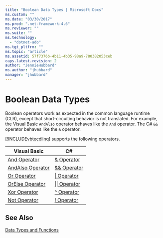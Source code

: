 ```yaml
---
title: "Boolean Data Types | Microsoft Docs"
ms.custom: ""
ms.date: "03/30/2017"
ms.prod: ".net-framework-4.6"
ms.reviewer: ""
ms.suite: ""
ms.technology: 
  - "dotnet-ado"
ms.tgt_pltfrm: ""
ms.topic: "article"
ms.assetid: 57f7376b-4b11-4b35-98a9-780382053ceb
caps.latest.revision: 2
author: "JennieHubbard"
ms.author: "jhubbard"
manager: "jhubbard"
---
```

# Boolean Data Types
Boolean operators work as expected in the common language runtime (CLR), except that short-circuiting behavior is not translated. For example, the Visual Basic `AndAlso` operator behaves like the `And` operator. The C# `&&` operator behaves like the `&` operator.  
  
 [!INCLUDE[vbtecdlinq](../../../../../../includes/vbtecdlinq-md.md)] supports the following operators.  
  
|Visual Basic|C#|  
|------------------|---------|  
|[And Operator](../Topic/And%20Operator%20\(Visual%20Basic\).md)|[& Operator](../Topic/&%20Operator%20\(C%23%20Reference\).md)|  
|[AndAlso Operator](../Topic/AndAlso%20Operator%20\(Visual%20Basic\).md)|[&& Operator](../Topic/&&%20Operator%20\(C%23%20Reference\).md)|  
|[Or Operator](../Topic/Or%20Operator%20\(Visual%20Basic\).md)|[&#124; Operator](../Topic/%7C%20Operator%20\(C%23%20Reference\).md)|  
|[OrElse Operator](../Topic/OrElse%20Operator%20\(Visual%20Basic\).md)|[&#124;&#124; Operator](../Topic/%7C%7C%20Operator%20\(C%23%20Reference\).md)|  
|[Xor Operator](../Topic/Xor%20Operator%20\(Visual%20Basic\).md)|[^ Operator](../Topic/%5E%20Operator%20\(C%23%20Reference\).md)|  
|[Not Operator](../Topic/Not%20Operator%20\(Visual%20Basic\).md)|[! Operator](../Topic/!%20Operator%20\(C%23%20Reference\).md)|  
  
## See Also  
 [Data Types and Functions](../../../../../../docs/framework/data/adonet/sql/linq/data-types-and-functions.md)